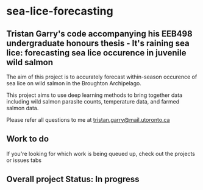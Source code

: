 # sea-lice-forecasting

## Tristan Garry's code accompanying his EEB498 undergraduate honours thesis - It's raining sea lice: forecasting sea lice occurence in juvenile wild salmon

The aim of this project is to accurately forecast within-season occurence of sea lice on wild salmon in the Broughton Archipelago. 

This project aims to use deep learning methods to bring together data including wild salmon parasite counts, temperature data, and farmed salmon data.

Please refer all questions to me at tristan.garry@mail.utoronto.ca

## Work to do

If you're looking for which work is being queued up, check out the projects or issues tabs

## Overall project Status: In progress

